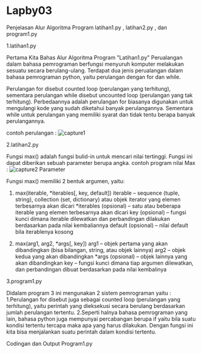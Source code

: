 # Lapby03
Penjelasan Alur Algoritma Program latihan1.py , latihan2.py , dan program1.py

1.latihan1.py

Pertama Kita Bahas Alur Algoritma Program "Latihan1.py"
Perualangan dalam bahasa pemrograman berfungsi menyuruh komputer melakukan sesuatu secara berulang-ulang. Terdapat dua jenis perualangan dalam bahasa pemrograman python, yaitu perulangan dengan for dan while.

Perulangan for disebut counted loop (perulangan yang terhitung), sementara perulangan while disebut uncounted loop (perulangan yang tak terhitung). Perbedaannya adalah perulangan for biasanya digunakan untuk mengulangi kode yang sudah diketahui banyak perulangannya. Sementara while untuk perulangan yang memiliki syarat dan tidak tentu berapa banyak perulangannya.

contoh perulangan :
![capture1](https://user-images.githubusercontent.com/46735232/52991188-3434c100-343e-11e9-8a61-3c11146b99b2.JPG)

2.latihan2.py

Fungsi max() adalah fungsi bulid-in untuk mencari nilai tertinggi. Fungsi ini dapat diberikan sebuah parameter berupa angka. 
contoh program nilai Max :
![capture2](https://user-images.githubusercontent.com/46735232/52991297-ac9b8200-343e-11e9-8bbc-90878adf99c2.JPG)
Parameter

Fungsi max() memiliki 2 bentuk argumen, yaitu:

1. max(iterable, *iterables[, key, default])
iterable – sequence (tuple, string), collection (set, dictionary) atau objek iterator yang elemen terbesarnya akan dicari
*iterables (opsional) – satu atau beberapa iterable yang elemen terbesarnya akan dicari
key (opsional) – fungsi kunci dimana iterable dilewatkan dan perbandingan dilakukan berdasarkan pada nilai kembaliannya
default (opsional) – nilai default bila iterablenya kosong

2. max(arg1, arg2, *args[, key])
arg1 – objek pertama yang akan dibandingkan (bisa bilangan, string, atau objek lainnya)
arg2 – objek kedua yang akan dibandingkan
*args (opsional) – objek lainnya yang akan dibandingkan
key – fungsi kunci dimana tiap argumen dilewatkan, dan perbandingan dibuat berdasarkan pada nilai kembalinya

3.program1.py

Didalam program 3 ini mengunakan 2 sistem pemrograman yaitu :
1.Perulangan for disebut juga sebagai counted loop (perulangan yang terhitung), yaitu perintah yang dieksekusi secara berulang berdasarkan jumlah perulangan tertentu.
2.Seperti halnya bahasa pemrograman yang lain, bahasa python juga mempunyai percabangan berupa if yaitu bila suatu kondisi tertentu tercapa maka apa yang harus dilakukan. Dengan fungsi ini kita bisa menjalankan suatu perintah dalam kondisi tertentu.

Codingan dan Output Program1.py








  
